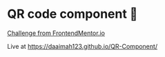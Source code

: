 # QR code component 🚀

[Challenge from FrontendMentor.io](https://www.frontendmentor.io/challenges/qr-code-component-iux_sIO_H)

Live at https://daaimah123.github.io/QR-Component/